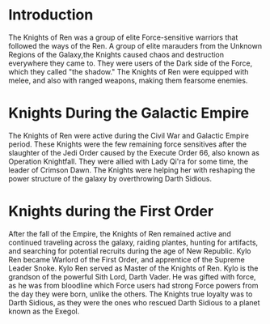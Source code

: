 # Introduction
The Knights of Ren was a group of elite Force-sensitive warriors that followed the ways of the Ren.
A group of elite marauders from the Unknown Regions of the Galaxy,the Knights caused chaos and destruction everywhere they came to.
They were users of the Dark side of the Force, which they called "the shadow." The Knights of Ren were equipped with melee, and also with ranged weapons, making them fearsome enemies.

# Knights During the Galactic Empire
The Knights of Ren were active during the Civil War and Galactic Empire period.
These Knights were the few remaining force sensitives after the slaughter of the Jedi Order caused by the Execute Order 66, also known as Operation Knightfall.
They were allied with Lady Qi'ra for some time, the leader of Crimson Dawn.
The Knights were helping her with reshaping the power structure of the galaxy by overthrowing Darth Sidious.



# Knights during the First Order
After the fall of the Empire, the Knights of Ren remained active and continued traveling across the galaxy, raiding plantes, hunting for artifacts, and searching for potential recruits during the age of New Republic.
Kylo Ren became Warlord of the First Order, and apprentice of the Supreme Leader Snoke.
Kylo Ren served as Master of the Knights of Ren.
Kylo is the grandson of the powerful Sith Lord, Darth Vader.
He was gifted with force, as he was from bloodline which Force users had strong Force powers from the day they were born, unlike the others.
The Knights true loyalty was to Darth Sidious, as they were the ones who rescued Darth Sidious to a planet known as the Exegol.